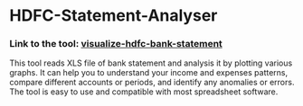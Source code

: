 # HDFC-Statement-Analyser

### Link to the tool: [visualize-hdfc-bank-statement](https://visualize-hdfc-bank-statement.streamlit.app)

This tool reads XLS file of bank statement and analysis it by plotting various graphs. It can help you to understand
your income and expenses patterns, compare different accounts or periods, and identify any anomalies or errors. The tool
is easy to use and compatible with most spreadsheet software.
